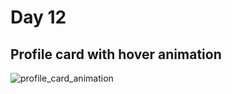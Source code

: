 # Day 12

## Profile card with hover animation

![profile_card_animation](https://user-images.githubusercontent.com/36999742/118141810-67046e80-b427-11eb-87e6-4cdfeb7c73ad.gif)